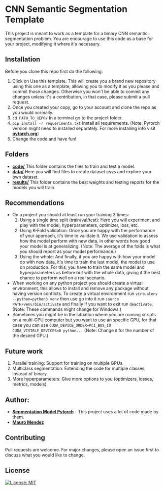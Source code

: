 # CNN Semantic Segmentation Template

This project is meant to work as a template for a binary CNN semantic segmentation problem. 
You are encourage to use this code as a base for your project, modifying it where it's necessary.

## Installation

Before you clone this repo first do the following:

1. Click on Use this template. This will create you a brand new repository using this one as a template, allowing you to modify it as you please and commit those changes. Otherwise you won't be able to commit any changes unless it's a contribution, in that case, please submit a pull request.
2. Once you created your copy, go to your account and clone the repo as you would normally.
3. ```cd PATH_TO_REPO/``` In a terminal go to the project folder.
4. ```pip install -r requeriments.txt``` Install all requirements. (Note: Pytorch version might need to installed separately. For more installing info visit [__pytorch.org__](https://pytorch.org/))
5. Change the code and have fun!

## Folders
* [__code/__](./code/) This folder contains the files to train and test a model.
* [__data/__](./data/) Here you will find files to create dataset csvs and explore your own dataset.
* [__results/__](./results/) This folder contains the best weights and testing reports for the models you will train.

## Recommendations
* On a project you should at least run your training 3 times:
    1. Using a single time split (train/val/test): Here you will experiment and play with the model, hyperparameters, optimizer, loss, etc.
    2. Using K-Fold validation: Once you are happy with the performance of your approach, it's time to validate it. We use validation to assess how the model perform with new data, in other words how good your model is at generalizing. (Note: The average of the folds is what you should report as your model performance.)
    3. Using the whole: And finally, if you are happy with how your model do with new data, it's time to train the last model, the model to use on production. For this, you have to train the same model and hyperparameters as before but with the whole data, giving it the best chance to perform well on a real scenario.
* When working on any python project you should create a virtual environment, this allows to install and remove any package without having version conflicts. To create a virtual environment run ```virtualenv --python=python3 venv``` then use go into it run ```source PATH/venv/bin/activate``` and finally if you want to exit run ```deactivate```. (Note: These commands might change for Windows.)
* Sometimes you might be in the situation where you are running scripts on a multi-GPU computer but you want to use an specific GPU, for that case you can use ```CUDA_DEVICE_ORDER=PCI_BUS_ID CUDA_VISIBLE_DEVICES=0 python...``` (Note: Change ```0``` for the number of the desired GPU.)

## Future work
1. Parallel training: Support for training on multiple GPUs.
2. Multiclass segmentation: Extending the code for multiple classes instead of binary.
3. More hyperparameters: Give more options to you (optimizers, losses, metrics, models).

## Author:
* [__Segmentation Model Pytorch__](https://github.com/qubvel/segmentation_models.pytorch) - This project uses a lot of code made by them.
* [__Mauro Mendez__](https://github.com/mamemo/)

## Contributing
Pull requests are welcome. For major changes, please open an issue first to discuss what you would like to change.

## License
[![License: MIT](https://img.shields.io/badge/License-MIT-yellow.svg)](../LICENSE)
